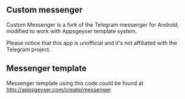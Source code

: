 ## Custom messenger

Custom Messenger is a fork of the Telegram messenger for Android, modified to work with Appsgeyser template system.

Please notice that this app is unofficial and it's not affiliated with the Telegram project.

## Messenger template

Messenger template using this code could be found at http://appsgeyser.com/create/messenger
